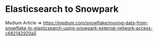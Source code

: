 # Elasticsearch to Snowpark

Medium Article => https://medium.com/snowflake/moving-data-from-snowflake-to-elasticsearch-using-snowpark-external-network-access-c682142920a5
